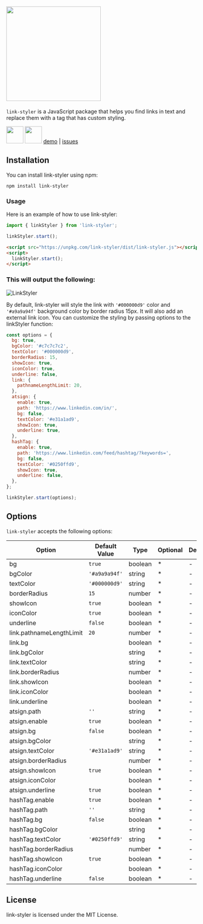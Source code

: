 # <img src="Logo.png" width="250" />

`link-styler` is a JavaScript package that helps you find links in text and replace them with a tag that has custom styling.

<a href="https://www.npmjs.com/package/link-styler"><img src="https://user-images.githubusercontent.com/11958698/222946410-f8c933d9-fff7-4c0f-9ca7-d60bc02a5f6e.png"  width="45" ></a> <a href="https://github.com/sheikhoo/link-styler"><img src="https://user-images.githubusercontent.com/11958698/222958629-a9503238-bb8e-4a45-820c-e0e696c5b4de.png"  width="45" ></a> <a href="https://sheikhoo.github.io/link-styler/example">demo</a> | <a href="https://github.com/sheikhoo/link-styler/issues">issues</a>

## Installation

You can install link-styler using npm:

```
npm install link-styler
```

### Usage

Here is an example of how to use link-styler:

```js
import { linkStyler } from 'link-styler';

linkStyler.start();
```

```html
<script src="https://unpkg.com/link-styler/dist/link-styler.js"></script>
<script>
  linkStyler.start();
</script>
```

### This will output the following:

![LinkStyler](https://user-images.githubusercontent.com/11958698/224471155-ab8a9df3-5d4e-4557-ac12-a91f77b61242.png)

By default, link-styler will style the link with `'#000000d9'` color and `'#a9a9a94f'` background color by border radius 15px. It will also add an external link icon. You can customize the styling by passing options to the linkStyler function:

```js
const options = {
  bg: true,
  bgColor: '#c7c7c7c2',
  textColor: '#000000d9',
  borderRadius: 15,
  showIcon: true,
  iconColor: true,
  underline: false,
  link: {
    pathnameLengthLimit: 20,
  },
  atsign: {
    enable: true,
    path: 'https://www.linkedin.com/in/',
    bg: false,
    textColor: '#e31a1ad9',
    showIcon: true,
    underline: true,
  },
  hashTag: {
    enable: true,
    path: 'https://www.linkedin.com/feed/hashtag/?keywords=',
    bg: false,
    textColor: '#0250ffd9',
    showIcon: true,
    underline: false,
  },
};

linkStyler.start(options);
```

## Options

`link-styler` accepts the following options:

| Option                   | Default Value | Type    | Optional | Description |
| ------------------------ | ------------- | ------- | -------- | ----------- |
| bg                       | `true`        | boolean | \*       | -           |
| bgColor                  | `'#a9a9a94f'` | string  | \*       | -           |
| textColor                | `'#000000d9'` | string  | \*       | -           |
| borderRadius             | `15`          | number  | \*       | -           |
| showIcon                 | `true`        | boolean | \*       | -           |
| iconColor                | `true`        | boolean | \*       | -           |
| underline                | `false`       | boolean | \*       | -           |
| link.pathnameLengthLimit | `20`          | number  | \*       | -           |
| link.bg                  |               | boolean | \*       | -           |
| link.bgColor             |               | string  | \*       | -           |
| link.textColor           |               | string  | \*       | -           |
| link.borderRadius        |               | number  | \*       | -           |
| link.showIcon            |               | boolean | \*       | -           |
| link.iconColor           |               | boolean | \*       | -           |
| link.underline           |               | boolean | \*       | -           |
| atsign.path              | `''`          | string  | \*       | -           |
| atsign.enable            | `true`        | boolean | \*       | -           |
| atsign.bg                | `false`       | boolean | \*       | -           |
| atsign.bgColor           |               | string  | \*       | -           |
| atsign.textColor         | `'#e31a1ad9'` | string  | \*       | -           |
| atsign.borderRadius      |               | number  | \*       | -           |
| atsign.showIcon          | `true`        | boolean | \*       | -           |
| atsign.iconColor         |               | boolean | \*       | -           |
| atsign.underline         | `true`        | boolean | \*       | -           |
| hashTag.enable           | `true`        | boolean | \*       | -           |
| hashTag.path             | `''`          | string  | \*       | -           |
| hashTag.bg               | `false`       | boolean | \*       | -           |
| hashTag.bgColor          |               | string  | \*       | -           |
| hashTag.textColor        | `'#0250ffd9'` | string  | \*       | -           |
| hashTag.borderRadius     |               | number  | \*       | -           |
| hashTag.showIcon         | `true`        | boolean | \*       | -           |
| hashTag.iconColor        |               | boolean | \*       | -           |
| hashTag.underline        | `false`       | boolean | \*       | -           |

## License

link-styler is licensed under the MIT License.
